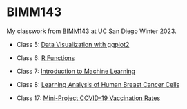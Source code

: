 # BIMM143

My classwork from [BIMM143](https://bioboot.github.io/bimm143_W23/) at UC San Diego Winter 2023.

- Class 5: [Data Visualization with ggplot2](https://github.com/audreyltn/bimm143/blob/main/class05/class05.md)

- Class 6: [R Functions](https://github.com/audreyltn/bimm143/blob/main/class06/class06.md)

- Class 7: [Introduction to Machine Learning](https://github.com/audreyltn/bimm143/blob/main/class07/class07.md)

- Class 8: [Learning Analysis of Human Breast Cancer Cells](https://github.com/audreyltn/bimm143/blob/main/class08/class08.md)

- Class 17: [Mini-Project COVID-19 Vaccination Rates](https://github.com/audreyltn/bimm143/blob/main/class17.md)
